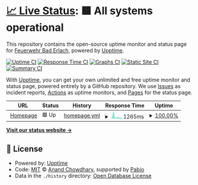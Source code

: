 # [📈 Live Status](https://status.feuerwehr-bad-erlach.at): <!--live status--> **🟩 All systems operational**

This repository contains the open-source uptime monitor and status page for [Feuerwehr Bad Erlach](https://www.feuerwehr-bad-erlach.at), powered by [Upptime](https://github.com/upptime/upptime).

[![Uptime CI](https://github.com/Feuerwehr-Bad-Erlach/status/workflows/Uptime%20CI/badge.svg)](https://github.com/Feuerwehr-Bad-Erlach/status/actions?query=workflow%3A%22Uptime+CI%22)
[![Response Time CI](https://github.com/Feuerwehr-Bad-Erlach/status/workflows/Response%20Time%20CI/badge.svg)](https://github.com/Feuerwehr-Bad-Erlach/status/actions?query=workflow%3A%22Response+Time+CI%22)
[![Graphs CI](https://github.com/Feuerwehr-Bad-Erlach/status/workflows/Graphs%20CI/badge.svg)](https://github.com/Feuerwehr-Bad-Erlach/status/actions?query=workflow%3A%22Graphs+CI%22)
[![Static Site CI](https://github.com/Feuerwehr-Bad-Erlach/status/workflows/Static%20Site%20CI/badge.svg)](https://github.com/Feuerwehr-Bad-Erlach/status/actions?query=workflow%3A%22Static+Site+CI%22)
[![Summary CI](https://github.com/Feuerwehr-Bad-Erlach/status/workflows/Summary%20CI/badge.svg)](https://github.com/Feuerwehr-Bad-Erlach/status/actions?query=workflow%3A%22Summary+CI%22)

With [Upptime](https://upptime.js.org), you can get your own unlimited and free uptime monitor and status page, powered entirely by a GitHub repository. We use [Issues](https://github.com/Feuerwehr-Bad-Erlach/status/issues) as incident reports, [Actions](https://github.com/Feuerwehr-Bad-Erlach/status/actions) as uptime monitors, and [Pages](https://status.feuerwehr-bad-erlach.at) for the status page.

<!--start: status pages-->
<!-- This summary is generated by Upptime (https://github.com/upptime/upptime) -->
<!-- Do not edit this manually, your changes will be overwritten -->
<!-- prettier-ignore -->
| URL | Status | History | Response Time | Uptime |
| --- | ------ | ------- | ------------- | ------ |
| <img alt="" src="https://www.feuerwehr-bad-erlach.at/wp-content/uploads/2020/07/cropped-Logo-Homepage-2.png" height="13"> [Homepage](https://www.feuerwehr-bad-erlach.at) | 🟩 Up | [homepage.yml](https://github.com/feuerwehr-bad-erlach/status/commits/HEAD/history/homepage.yml) | <details><summary><img alt="Response time graph" src="./graphs/homepage/response-time-week.png" height="20"> 1265ms</summary><br><a href="https://status.feuerwehr-bad-erlach.at/history/homepage"><img alt="Response time 768" src="https://img.shields.io/endpoint?url=https%3A%2F%2Fraw.githubusercontent.com%2Ffeuerwehr-bad-erlach%2Fstatus%2FHEAD%2Fapi%2Fhomepage%2Fresponse-time.json"></a><br><a href="https://status.feuerwehr-bad-erlach.at/history/homepage"><img alt="24-hour response time 761" src="https://img.shields.io/endpoint?url=https%3A%2F%2Fraw.githubusercontent.com%2Ffeuerwehr-bad-erlach%2Fstatus%2FHEAD%2Fapi%2Fhomepage%2Fresponse-time-day.json"></a><br><a href="https://status.feuerwehr-bad-erlach.at/history/homepage"><img alt="7-day response time 1265" src="https://img.shields.io/endpoint?url=https%3A%2F%2Fraw.githubusercontent.com%2Ffeuerwehr-bad-erlach%2Fstatus%2FHEAD%2Fapi%2Fhomepage%2Fresponse-time-week.json"></a><br><a href="https://status.feuerwehr-bad-erlach.at/history/homepage"><img alt="30-day response time 909" src="https://img.shields.io/endpoint?url=https%3A%2F%2Fraw.githubusercontent.com%2Ffeuerwehr-bad-erlach%2Fstatus%2FHEAD%2Fapi%2Fhomepage%2Fresponse-time-month.json"></a><br><a href="https://status.feuerwehr-bad-erlach.at/history/homepage"><img alt="1-year response time 768" src="https://img.shields.io/endpoint?url=https%3A%2F%2Fraw.githubusercontent.com%2Ffeuerwehr-bad-erlach%2Fstatus%2FHEAD%2Fapi%2Fhomepage%2Fresponse-time-year.json"></a></details> | <details><summary><a href="https://status.feuerwehr-bad-erlach.at/history/homepage">100.00%</a></summary><a href="https://status.feuerwehr-bad-erlach.at/history/homepage"><img alt="All-time uptime 99.98%" src="https://img.shields.io/endpoint?url=https%3A%2F%2Fraw.githubusercontent.com%2Ffeuerwehr-bad-erlach%2Fstatus%2FHEAD%2Fapi%2Fhomepage%2Fuptime.json"></a><br><a href="https://status.feuerwehr-bad-erlach.at/history/homepage"><img alt="24-hour uptime 100.00%" src="https://img.shields.io/endpoint?url=https%3A%2F%2Fraw.githubusercontent.com%2Ffeuerwehr-bad-erlach%2Fstatus%2FHEAD%2Fapi%2Fhomepage%2Fuptime-day.json"></a><br><a href="https://status.feuerwehr-bad-erlach.at/history/homepage"><img alt="7-day uptime 100.00%" src="https://img.shields.io/endpoint?url=https%3A%2F%2Fraw.githubusercontent.com%2Ffeuerwehr-bad-erlach%2Fstatus%2FHEAD%2Fapi%2Fhomepage%2Fuptime-week.json"></a><br><a href="https://status.feuerwehr-bad-erlach.at/history/homepage"><img alt="30-day uptime 100.00%" src="https://img.shields.io/endpoint?url=https%3A%2F%2Fraw.githubusercontent.com%2Ffeuerwehr-bad-erlach%2Fstatus%2FHEAD%2Fapi%2Fhomepage%2Fuptime-month.json"></a><br><a href="https://status.feuerwehr-bad-erlach.at/history/homepage"><img alt="1-year uptime 99.98%" src="https://img.shields.io/endpoint?url=https%3A%2F%2Fraw.githubusercontent.com%2Ffeuerwehr-bad-erlach%2Fstatus%2FHEAD%2Fapi%2Fhomepage%2Fuptime-year.json"></a></details>

<!--end: status pages-->

[**Visit our status website →**](https://status.feuerwehr-bad-erlach.at)

## 📄 License

- Powered by: [Upptime](https://github.com/upptime/upptime)
- Code: [MIT](./LICENSE) © [Anand Chowdhary](https://anandchowdhary.com), supported by [Pabio](https://pabio.com)
- Data in the `./history` directory: [Open Database License](https://opendatacommons.org/licenses/odbl/1-0/)
